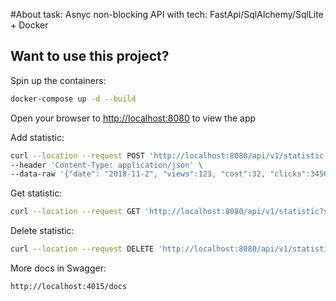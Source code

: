 #About task:
    Asnyc non-blocking API with tech: FastApi/SqlAlchemy/SqlLite + Docker
## Want to use this project?

Spin up the containers:

```sh
docker-compose up -d --build
```

Open your browser to [http://localhost:8080](http://localhost:8080) to view the app

Add statistic:

```sh
curl --location --request POST 'http://localhost:8080/api/v1/statistic' \
--header 'Content-Type: application/json' \
--data-raw '{"date": "2018-11-2", "views":123, "cost":32, "clicks":3456}'
```

Get statistic:

```sh
curl --location --request GET 'http://localhost:8080/api/v1/statistic?sort_type=desc'
```

Delete statistic:

```sh
curl --location --request DELETE 'http://localhost:8080/api/v1/statistic'
```

More docs in Swagger:
```sh
http://localhost:4015/docs
```